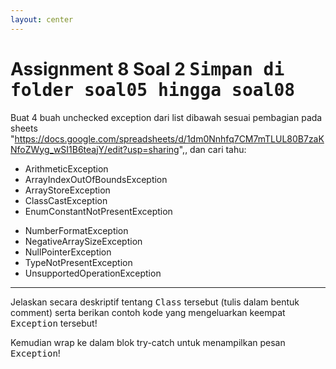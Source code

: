 ```yaml
---
layout: center
---
```


# Assignment 8 Soal 2 <kbd>Simpan di folder <span class='text-yellow'>soal05</span> hingga <span class='text-yellow'>soal08</span></kbd>

<div class='center row'>

Buat 4 buah unchecked exception dari list dibawah sesuai pembagian pada sheets "https://docs.google.com/spreadsheets/d/1dm0Nnhfq7CM7mTLUL80B7zaKNfoZWyg_wSI1B6teajY/edit?usp=sharing",, dan cari tahu:

<div class="grid grid-cols-2 gap-y-10 gap-x-16 mb-4">
<div>

- ArithmeticException
- ArrayIndexOutOfBoundsException
- ArrayStoreException
- ClassCastException
- EnumConstantNotPresentException

</div>
<div>

- NumberFormatException
- NegativeArraySizeException
- NullPointerException
- TypeNotPresentException
- UnsupportedOperationException

</div>

</div>

<hr>

Jelaskan secara deskriptif tentang <kbd>Class</kbd> tersebut (tulis dalam bentuk comment) serta berikan contoh kode yang mengeluarkan keempat <kbd>Exception</kbd> tersebut!

Kemudian wrap ke dalam <span class='text-yellow'>blok try-catch</span> untuk menampilkan pesan <kbd>Exception</kbd>!

</div>
